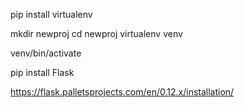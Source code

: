 pip install virtualenv

mkdir newproj
cd newproj
virtualenv venv

venv/bin/activate

pip install Flask

https://flask.palletsprojects.com/en/0.12.x/installation/
